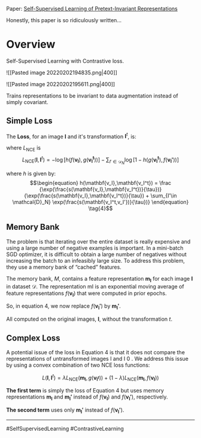 Paper: [Self-Supervised Learning of Pretext-Invariant Representations](https://arxiv.org/pdf/1912.01991.pdf)

Honestly, this paper is so ridiculously written...


# Overview
Self-Supervised Learning with Contrastive loss.

![[Pasted image 20220202194835.png|400]]

![[Pasted image 20220202195611.png|400]]


Trains representations to be invariant to data augmentation instead of simply covariant.


## Simple Loss
The **Loss**, for an image $\mathbf{I}$ and it's transformation $\mathbf{I}^t$, is:


where $L_{\text{NCE}}$ is
$$\begin{equation}
L_{\text{NCE}}(\mathbf{I},\mathbf{I}^t) = -\log [h\big(f(\mathbf{v_I}),g(\mathbf{v_I^t})\big)] - \sum_{I' \in \mathcal{D}_N }\log [1-h\big(g(\mathbf{v_I^t}),f(\mathbf{v_I'})\big)]
\end{equation}$$


where $h$ is given by:
$$\begin{equation}
h(\mathbf{v_I},\mathbf{v_I^t}) = \frac
{\exp(\frac{s(\mathbf{v_I},\mathbf{v_I^t})}{\tau})}
{\exp(\frac{s(\mathbf{v_I},\mathbf{v_I^t})}{\tau}) + \sum_{I'\in \mathcal{D}_N} \exp(\frac{s(\mathbf{v_I^t,v_I'})}{\tau})}
\end{equation} \tag{4}$$



## Memory Bank
The problem is that iterating over the entire dataset is really expensive and using a large number of negative examples is important.  In a mini-batch SGD optimizer, it is difficult to obtain a large number of negatives without increasing the batch to an infeasibly large size. To address this problem, they use a memory bank of “cached” features.

The memory bank, $M$, contains a feature representation $\mathbf{m_I}$ for each image $\mathbf{I}$ in dataset $\mathcal{D}$. The representation mI is an exponential moving average of feature representations $f(\mathbf{v_I})$ that were computed in prior epochs.

So, in equation 4, we now replace $f(\mathbf{v_I'})$  by $\mathbf{m_I'}$.

All computed on the original images,  $\mathbf{I}$, without the transformation $t$.


## Complex Loss
A potential issue of the loss in Equation 4 is that it does not compare the representations of untransformed images I and I 0 . We address this issue by using a convex combination of two NCE loss functions:

$$\begin{equation}
L(\mathbf{I},\mathbf{I}^t) = \lambda L_{\text{NCE}}(\mathbf{m_{I}},g(\mathbf{v_{I^t}})) + (1-\lambda) L_{\text{NCE}}(\mathbf{m_{I}},f(\mathbf{v_{I}}))
\end{equation}$$

**The first term** is simply the loss of Equation 4 but uses memory representations $\mathbf{m_I}$ and $\mathbf{m_I'}$ instead of $f(\mathbf{v_I})$ and $f(\mathbf{v_I'})$, respectively.

**The second term** uses only $\mathbf{m_I'}$ instead of $f(\mathbf{v_I'})$.







___
#SelfSupervisedLearning  #ContrastiveLearning  
